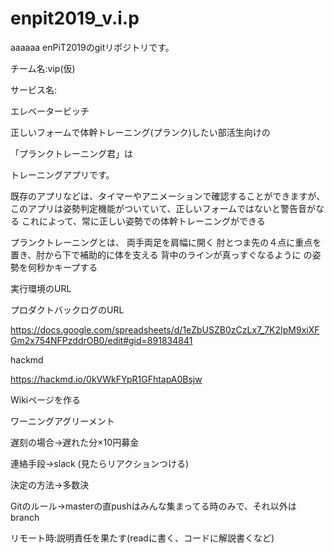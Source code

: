 # enpit2019_v.i.p
aaaaaa
enPiT2019のgitリポジトリです。

チーム名:vip(仮)

サービス名:

エレベータービッチ


正しいフォームで体幹トレーニング(プランク)したい部活生向けの

「プランクトレーニング君」は

トレーニングアプリです。

既存のアプリなどは、タイマーやアニメーションで確認することができますが、
このアプリは姿勢判定機能がついていて、正しいフォームではないと警告音がなる
これによって、常に正しい姿勢での体幹トレーニングができる

プランクトレーニングとは、
両手両足を肩幅に開く
肘とつま先の４点に重点を置き、肘から下で補助的に体を支える
背中のラインが真っすぐなるように
の姿勢を何秒かキープする

実行環境のURL

プロダクトバックログのURL

https://docs.google.com/spreadsheets/d/1eZbUSZB0zCzLx7_7K2IpM9xiXFGm2x754NFPzddrOB0/edit#gid=891834841

hackmd

https://hackmd.io/0kVWkFYpR1GFhtapA0Bsjw

Wikiページを作る

ワーニングアグリーメント

遅刻の場合->遅れた分×10円募金

連絡手段->slack (見たらリアクションつける)

決定の方法->多数決

Gitのルール->masterの直pushはみんな集まってる時のみで、それ以外はbranch

リモート時:説明責任を果たす(readに書く、コードに解説書くなど)
